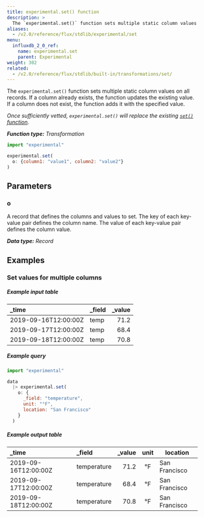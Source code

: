 ```yaml
---
title: experimental.set() function
description: >
  The `experimental.set()` function sets multiple static column values on all records.
aliases:
  - /v2.0/reference/flux/stdlib/experimental/set
menu:
  influxdb_2_0_ref:
    name: experimental.set
    parent: Experimental
weight: 302
related:
  - /v2.0/reference/flux/stdlib/built-in/transformations/set/
---
```


The `experimental.set()` function sets multiple static column values on all records.
If a column already exists, the function updates the existing value.
If a column does not exist, the function adds it with the specified value.

_Once sufficiently vetted, `experimental.set()` will replace the existing
[`set()` function](/influxdb/v2.0/reference/flux/stdlib/built-in/transformations/set/)._

_**Function type:** Transformation_

```js
import "experimental"

experimental.set(
  o: {column1: "value1", column2: "value2"}
)
```

## Parameters

### o
A record that defines the columns and values to set.
The key of each key-value pair defines the column name.
The value of each key-value pair defines the column value.

_**Data type:** Record_

## Examples

### Set values for multiple columns

##### Example input table
| _time                | _field | _value |
|:-----                |:------ | ------:|
| 2019-09-16T12:00:00Z | temp   | 71.2   |
| 2019-09-17T12:00:00Z | temp   | 68.4   |
| 2019-09-18T12:00:00Z | temp   | 70.8   |

##### Example query
```js
import "experimental"

data
  |> experimental.set(
    o: {
      _field: "temperature",
      unit: "°F",
      location: "San Francisco"
    }
  )
```

##### Example output table
| _time                | _field      | _value | unit | location      |
|:-----                |:------      | ------:|:----:| --------      |
| 2019-09-16T12:00:00Z | temperature | 71.2   | °F   | San Francisco |
| 2019-09-17T12:00:00Z | temperature | 68.4   | °F   | San Francisco |
| 2019-09-18T12:00:00Z | temperature | 70.8   | °F   | San Francisco |
